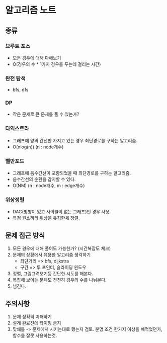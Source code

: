 # 알고리즘 노트

## 종류

### 브루트 포스
- 모든 경우에 대해 다해보기
- O(경우의 수 * 1가지 경우를 푸는데 걸리는 시간)

### 완전 탐색
- bfs, dfs

### DP
- 작은 문제로 큰 문제를 풀 수 있는가?

### 다익스트라
- 그래프에 양의 간선만 가지고 있는 경우 최단경로를 구하는 알고리즘.
- O(nlog(n)) (n : node개수)

### 벨만포드
- 그래프에 음수간선이 포함되었을 때 최단경로를 구하는 알고리즘.
- 음수간선의 순환을 감지할 수 있다.
- O(NM) (n : node개수, m : edge개수)

### 위상정렬
- DAG(방향이 있고 사이클이 없는 그래프)인 경우 사용.
- 특정 원소끼리 위상을 유지한체 정렬.

## 문제 접근 방식
1. 모든 경우에 대해 풀어도 가능한가? (시간복잡도 체크)
2. 문제의 상황에서 유용한 알고리즘 생각하기
    - 최단거리 => bfs, dijkstra
    - 구간 => 투 포인터, 슬라이딩 윈도우
3. 정렬, 그림그려보기등 간단한 시도를 해본다.
4. 복잡해 보이는 문제도 천천히 경우의 수를 나눠본다.
5. 넘긴다.


## 주의사항
1. 문제 정확히 이해하기
2. 설계 완료전에 타이핑 금지
3. 맞왜틀 -> 문제에서 시키는대로 했는지 검토. 분명 조건 한가지 이상을 빼먹었던가, 함수를 잘못 사용하는것.
